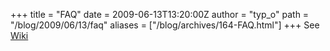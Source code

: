 +++
title = "FAQ"
date = 2009-06-13T13:20:00Z
author = "typ_o"
path = "/blog/2009/06/13/faq"
aliases = ["/blog/archives/164-FAQ.html"]
+++
See [Wiki](/faq/)
